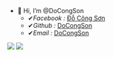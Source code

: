 - 👋 Hi, I’m @DoCongSon
  - ✔*Facebook :* [Đỗ Công Sơn](https://www.facebook.com/docongson2001)
  - ✔*Github :* [DoCongSon](https://github.com/DoCongSon)
  - ✔*Email :* [DoCongSon](https://sonanhson99@gmail.com)

<img src="hello.gif"/>
<img src="https://github-readme-stats.vercel.app/api?username=DoCongSon"/>
